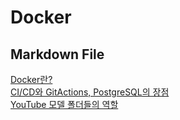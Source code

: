 # Docker

## Markdown File
[Docker란?](https://github.com/JoonHoSeong/Oz-youtube-api-project/blob/main/docker.md)  
[CI/CD와 GitActions, PostgreSQL의 장점](https://github.com/JoonHoSeong/Oz-youtube-api-project/blob/main/cicdAndPostgresql.md)  
[YouTube 모델 폴더들의 역할]()  
